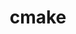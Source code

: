 ---
title: "cmake"
layout: cache
categories: [package, develop-2023-10-15]
meta: {"versions": ["3.27.7"], "compilers": ["apple-clang@=14.0.0", "cce@=15.0.1", "gcc@=11.1.0", "gcc@=11.3.0", "gcc@=11.4.0", "gcc@=12.1.0", "gcc@=7.3.1", "gcc@=7.5.0", "gcc@=9.4.0", "oneapi@=2023.2.1"], "oss": ["amzn2", "rhel8", "ubuntu18.04", "ubuntu20.04", "ubuntu22.04", "ventura"], "platforms": ["darwin", "linux"], "targets": ["aarch64", "neoverse_n1", "neoverse_v1", "ppc64le", "x86_64_v3", "zen4"], "stacks": ["aws-isc", "aws-isc-aarch64", "build_systems", "data-vis-sdk", "e4s", "e4s-cray-rhel", "e4s-neoverse_v1", "e4s-oneapi", "e4s-power", "e4s-rocm-external", "gpu-tests", "ml-darwin-aarch64-mps", "ml-linux-x86_64-cpu", "ml-linux-x86_64-cuda", "ml-linux-x86_64-rocm", "radiuss", "radiuss-aws", "radiuss-aws-aarch64", "root", "tutorial"], "num_specs": 15, "num_specs_by_stack": {"ml-darwin-aarch64-mps": 1, "root": 15, "aws-isc-aarch64": 2, "radiuss-aws-aarch64": 2, "radiuss-aws": 1, "aws-isc": 1, "e4s-cray-rhel": 1, "radiuss": 1, "build_systems": 1, "e4s-neoverse_v1": 1, "e4s-power": 1, "gpu-tests": 1, "data-vis-sdk": 2, "e4s": 1, "e4s-rocm-external": 1, "e4s-oneapi": 1, "ml-linux-x86_64-cuda": 1, "tutorial": 2, "ml-linux-x86_64-rocm": 1, "ml-linux-x86_64-cpu": 1}}
spec_details: [{"hash": "v7bbi7jjeoqzlxzjprsc7wazal7ygkdq", "compiler": "apple-clang@=14.0.0", "versions": ["3.27.7"], "os": "ventura", "platform": "darwin", "target": "aarch64", "variants": ["build_system=generic", "build_type=Release", "~doc", "+ncurses", "+ownlibs"], "stacks": ["ml-darwin-aarch64-mps", "root"], "size": "-", "tarball": "https://binaries.spack.io/develop-2023-10-15/build_cache/darwin-ventura-aarch64/apple-clang-14.0.0/cmake-3.27.7/darwin-ventura-aarch64-apple-clang-14.0.0-cmake-3.27.7-v7bbi7jjeoqzlxzjprsc7wazal7ygkdq.spack"}, {"hash": "xgdruvpjsltlc6d32zgtawmoxswzs63a", "compiler": "gcc@=7.3.1", "versions": ["3.27.7"], "os": "amzn2", "platform": "linux", "target": "aarch64", "variants": ["build_system=generic", "build_type=Release", "~doc", "+ncurses", "+ownlibs"], "stacks": ["aws-isc-aarch64", "root", "radiuss-aws-aarch64"], "size": "-", "tarball": "https://binaries.spack.io/develop-2023-10-15/build_cache/linux-amzn2-aarch64/gcc-7.3.1/cmake-3.27.7/linux-amzn2-aarch64-gcc-7.3.1-cmake-3.27.7-xgdruvpjsltlc6d32zgtawmoxswzs63a.spack"}, {"hash": "pfsix2gr7g53vzsdvyp5lpjd676mmb7s", "compiler": "gcc@=7.3.1", "versions": ["3.27.7"], "os": "amzn2", "platform": "linux", "target": "neoverse_n1", "variants": ["build_system=generic", "build_type=Release", "~doc", "+ncurses", "+ownlibs"], "stacks": ["aws-isc-aarch64", "root", "radiuss-aws-aarch64"], "size": "-", "tarball": "https://binaries.spack.io/develop-2023-10-15/build_cache/linux-amzn2-neoverse_n1/gcc-7.3.1/cmake-3.27.7/linux-amzn2-neoverse_n1-gcc-7.3.1-cmake-3.27.7-pfsix2gr7g53vzsdvyp5lpjd676mmb7s.spack"}, {"hash": "zlpdj6faaudh25bjfipvgtkefxjtk777", "compiler": "gcc@=7.3.1", "versions": ["3.27.7"], "os": "amzn2", "platform": "linux", "target": "x86_64_v3", "variants": ["build_system=generic", "build_type=Release", "~doc", "+ncurses", "+ownlibs"], "stacks": ["radiuss-aws", "root", "aws-isc"], "size": "-", "tarball": "https://binaries.spack.io/develop-2023-10-15/build_cache/linux-amzn2-x86_64_v3/gcc-7.3.1/cmake-3.27.7/linux-amzn2-x86_64_v3-gcc-7.3.1-cmake-3.27.7-zlpdj6faaudh25bjfipvgtkefxjtk777.spack"}, {"hash": "bmkt5hu36xfdx7udxvjk53gwuc2aycnq", "compiler": "cce@=15.0.1", "versions": ["3.27.7"], "os": "rhel8", "platform": "linux", "target": "zen4", "variants": ["build_system=generic", "build_type=Release", "~doc", "+ncurses", "+ownlibs"], "stacks": ["root", "e4s-cray-rhel"], "size": "-", "tarball": "https://binaries.spack.io/develop-2023-10-15/build_cache/linux-rhel8-zen4/cce-15.0.1/cmake-3.27.7/linux-rhel8-zen4-cce-15.0.1-cmake-3.27.7-bmkt5hu36xfdx7udxvjk53gwuc2aycnq.spack"}, {"hash": "5lswmz4ffodbxuiix6jvl2dclui4jajw", "compiler": "gcc@=7.5.0", "versions": ["3.27.7"], "os": "ubuntu18.04", "platform": "linux", "target": "x86_64_v3", "variants": ["build_system=generic", "build_type=Release", "~doc", "+ncurses", "+ownlibs"], "stacks": ["radiuss", "build_systems", "root"], "size": "-", "tarball": "https://binaries.spack.io/develop-2023-10-15/build_cache/linux-ubuntu18.04-x86_64_v3/gcc-7.5.0/cmake-3.27.7/linux-ubuntu18.04-x86_64_v3-gcc-7.5.0-cmake-3.27.7-5lswmz4ffodbxuiix6jvl2dclui4jajw.spack"}, {"hash": "rzp2y3bxdyhcvmzwnw4utomajj5ca4mq", "compiler": "gcc@=11.4.0", "versions": ["3.27.7"], "os": "ubuntu20.04", "platform": "linux", "target": "neoverse_v1", "variants": ["build_system=generic", "build_type=Release", "~doc", "+ncurses", "+ownlibs"], "stacks": ["root", "e4s-neoverse_v1"], "size": "-", "tarball": "https://binaries.spack.io/develop-2023-10-15/build_cache/linux-ubuntu20.04-neoverse_v1/gcc-11.4.0/cmake-3.27.7/linux-ubuntu20.04-neoverse_v1-gcc-11.4.0-cmake-3.27.7-rzp2y3bxdyhcvmzwnw4utomajj5ca4mq.spack"}, {"hash": "mx5cl3atljpkvuufovfsh4yhkpkjxpwt", "compiler": "gcc@=9.4.0", "versions": ["3.27.7"], "os": "ubuntu20.04", "platform": "linux", "target": "ppc64le", "variants": ["build_system=generic", "build_type=Release", "~doc", "+ncurses", "+ownlibs"], "stacks": ["e4s-power", "root"], "size": "-", "tarball": "https://binaries.spack.io/develop-2023-10-15/build_cache/linux-ubuntu20.04-ppc64le/gcc-9.4.0/cmake-3.27.7/linux-ubuntu20.04-ppc64le-gcc-9.4.0-cmake-3.27.7-mx5cl3atljpkvuufovfsh4yhkpkjxpwt.spack"}, {"hash": "zzjkyjn2dpg3y2rfu6eraxlzqvjiq5x6", "compiler": "gcc@=11.1.0", "versions": ["3.27.7"], "os": "ubuntu20.04", "platform": "linux", "target": "x86_64_v3", "variants": ["build_system=generic", "build_type=Release", "~doc", "+ncurses", "+ownlibs"], "stacks": ["root", "gpu-tests"], "size": "-", "tarball": "https://binaries.spack.io/develop-2023-10-15/build_cache/linux-ubuntu20.04-x86_64_v3/gcc-11.1.0/cmake-3.27.7/linux-ubuntu20.04-x86_64_v3-gcc-11.1.0-cmake-3.27.7-zzjkyjn2dpg3y2rfu6eraxlzqvjiq5x6.spack"}, {"hash": "rfmqpor5is5uh4tw2tvkpt3tej4wwvry", "compiler": "gcc@=11.1.0", "versions": ["3.27.7"], "os": "ubuntu20.04", "platform": "linux", "target": "x86_64_v3", "variants": ["build_system=generic", "build_type=Release", "~doc", "+ncurses", "~ownlibs"], "stacks": ["data-vis-sdk", "root"], "size": "-", "tarball": "https://binaries.spack.io/develop-2023-10-15/build_cache/linux-ubuntu20.04-x86_64_v3/gcc-11.1.0/cmake-3.27.7/linux-ubuntu20.04-x86_64_v3-gcc-11.1.0-cmake-3.27.7-rfmqpor5is5uh4tw2tvkpt3tej4wwvry.spack"}, {"hash": "vkedzomxtxc5xjw7idgjw5wdto4paijx", "compiler": "gcc@=11.1.0", "versions": ["3.27.7"], "os": "ubuntu20.04", "platform": "linux", "target": "x86_64_v3", "variants": ["build_system=generic", "build_type=Release", "~doc", "+ncurses", "~ownlibs"], "stacks": ["data-vis-sdk", "root"], "size": "-", "tarball": "https://binaries.spack.io/develop-2023-10-15/build_cache/linux-ubuntu20.04-x86_64_v3/gcc-11.1.0/cmake-3.27.7/linux-ubuntu20.04-x86_64_v3-gcc-11.1.0-cmake-3.27.7-vkedzomxtxc5xjw7idgjw5wdto4paijx.spack"}, {"hash": "2ow746t43ur2x5mw3oy5iu2lmgbzmik2", "compiler": "gcc@=11.4.0", "versions": ["3.27.7"], "os": "ubuntu20.04", "platform": "linux", "target": "x86_64_v3", "variants": ["build_system=generic", "build_type=Release", "~doc", "+ncurses", "+ownlibs"], "stacks": ["e4s", "e4s-rocm-external", "root"], "size": "-", "tarball": "https://binaries.spack.io/develop-2023-10-15/build_cache/linux-ubuntu20.04-x86_64_v3/gcc-11.4.0/cmake-3.27.7/linux-ubuntu20.04-x86_64_v3-gcc-11.4.0-cmake-3.27.7-2ow746t43ur2x5mw3oy5iu2lmgbzmik2.spack"}, {"hash": "clnpyvxvpnjjibe7naalmrioohbvfc2h", "compiler": "oneapi@=2023.2.1", "versions": ["3.27.7"], "os": "ubuntu20.04", "platform": "linux", "target": "x86_64_v3", "variants": ["build_system=generic", "build_type=Release", "~doc", "+ncurses", "+ownlibs"], "stacks": ["e4s-oneapi", "root"], "size": "-", "tarball": "https://binaries.spack.io/develop-2023-10-15/build_cache/linux-ubuntu20.04-x86_64_v3/oneapi-2023.2.1/cmake-3.27.7/linux-ubuntu20.04-x86_64_v3-oneapi-2023.2.1-cmake-3.27.7-clnpyvxvpnjjibe7naalmrioohbvfc2h.spack"}, {"hash": "3t2g3jtkbqwrnibwwldoncssqhkxbs3f", "compiler": "gcc@=11.3.0", "versions": ["3.27.7"], "os": "ubuntu22.04", "platform": "linux", "target": "x86_64_v3", "variants": ["build_system=generic", "build_type=Release", "~doc", "+ncurses", "+ownlibs"], "stacks": ["ml-linux-x86_64-cuda", "tutorial", "root", "ml-linux-x86_64-rocm", "ml-linux-x86_64-cpu"], "size": "-", "tarball": "https://binaries.spack.io/develop-2023-10-15/build_cache/linux-ubuntu22.04-x86_64_v3/gcc-11.3.0/cmake-3.27.7/linux-ubuntu22.04-x86_64_v3-gcc-11.3.0-cmake-3.27.7-3t2g3jtkbqwrnibwwldoncssqhkxbs3f.spack"}, {"hash": "7y7v7w45j3s5d3eyxc6lc6fu3656uqwu", "compiler": "gcc@=12.1.0", "versions": ["3.27.7"], "os": "ubuntu22.04", "platform": "linux", "target": "x86_64_v3", "variants": ["build_system=generic", "build_type=Release", "~doc", "+ncurses", "+ownlibs"], "stacks": ["tutorial", "root"], "size": "-", "tarball": "https://binaries.spack.io/develop-2023-10-15/build_cache/linux-ubuntu22.04-x86_64_v3/gcc-12.1.0/cmake-3.27.7/linux-ubuntu22.04-x86_64_v3-gcc-12.1.0-cmake-3.27.7-7y7v7w45j3s5d3eyxc6lc6fu3656uqwu.spack"}]
---